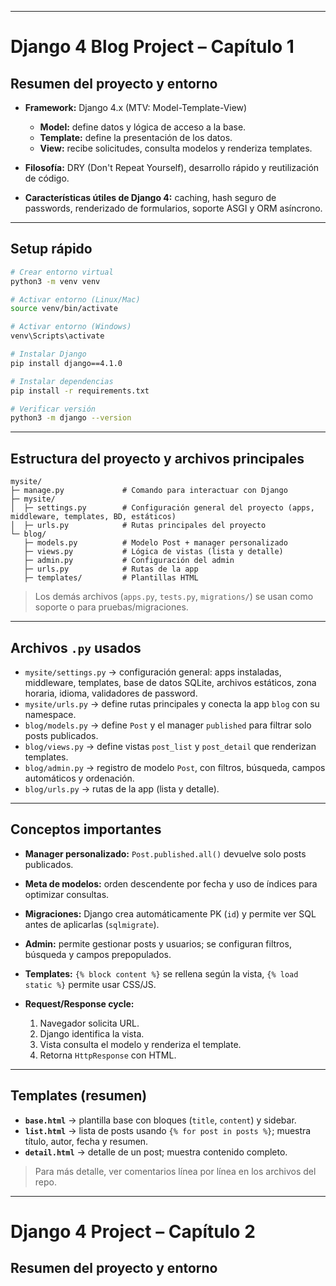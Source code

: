 
---

# Django 4 Blog Project – Capítulo 1

## Resumen del proyecto y entorno

* **Framework:** Django 4.x (MTV: Model-Template-View)

  * **Model:** define datos y lógica de acceso a la base.
  * **Template:** define la presentación de los datos.
  * **View:** recibe solicitudes, consulta modelos y renderiza templates.

* **Filosofía:** DRY (Don't Repeat Yourself), desarrollo rápido y reutilización de código.

* **Características útiles de Django 4:** caching, hash seguro de passwords, renderizado de formularios, soporte ASGI y ORM asíncrono.

---

## Setup rápido

```bash
# Crear entorno virtual
python3 -m venv venv

# Activar entorno (Linux/Mac)
source venv/bin/activate

# Activar entorno (Windows)
venv\Scripts\activate

# Instalar Django
pip install django==4.1.0

# Instalar dependencias
pip install -r requirements.txt

# Verificar versión
python3 -m django --version
```

---

## Estructura del proyecto y archivos principales

```
mysite/
├─ manage.py             # Comando para interactuar con Django
├─ mysite/
│  ├─ settings.py        # Configuración general del proyecto (apps, middleware, templates, BD, estáticos)
│  ├─ urls.py            # Rutas principales del proyecto
└─ blog/
   ├─ models.py          # Modelo Post + manager personalizado
   ├─ views.py           # Lógica de vistas (lista y detalle)
   ├─ admin.py           # Configuración del admin
   ├─ urls.py            # Rutas de la app
   ├─ templates/         # Plantillas HTML
```

> Los demás archivos (`apps.py`, `tests.py`, `migrations/`) se usan como soporte o para pruebas/migraciones.

---

## Archivos `.py` usados

* `mysite/settings.py` → configuración general: apps instaladas, middleware, templates, base de datos SQLite, archivos estáticos, zona horaria, idioma, validadores de password.
* `mysite/urls.py` → define rutas principales y conecta la app `blog` con su namespace.
* `blog/models.py` → define `Post` y el manager `published` para filtrar solo posts publicados.
* `blog/views.py` → define vistas `post_list` y `post_detail` que renderizan templates.
* `blog/admin.py` → registro de modelo `Post`, con filtros, búsqueda, campos automáticos y ordenación.
* `blog/urls.py` → rutas de la app (lista y detalle).

---

## Conceptos importantes

* **Manager personalizado:** `Post.published.all()` devuelve solo posts publicados.
* **Meta de modelos:** orden descendente por fecha y uso de índices para optimizar consultas.
* **Migraciones:** Django crea automáticamente PK (`id`) y permite ver SQL antes de aplicarlas (`sqlmigrate`).
* **Admin:** permite gestionar posts y usuarios; se configuran filtros, búsqueda y campos prepopulados.
* **Templates:** `{% block content %}` se rellena según la vista, `{% load static %}` permite usar CSS/JS.
* **Request/Response cycle:**

  1. Navegador solicita URL.
  2. Django identifica la vista.
  3. Vista consulta el modelo y renderiza el template.
  4. Retorna `HttpResponse` con HTML.

---

## Templates (resumen)

* **`base.html`** → plantilla base con bloques (`title`, `content`) y sidebar.
* **`list.html`** → lista de posts usando `{% for post in posts %}`; muestra título, autor, fecha y resumen.
* **`detail.html`** → detalle de un post; muestra contenido completo.

> Para más detalle, ver comentarios línea por línea en los archivos del repo.

---
# Django 4  Project – Capítulo 2
## Resumen del proyecto y entorno

